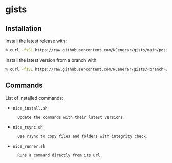 # gists

## Installation

Install the latest release with:
```sh
% curl -fsSL https://raw.githubusercontent.com/NCenerar/gists/main/posix-shell-scripts/nice_install.sh | sh -
```

Install the latest version from a branch with:
```sh
% curl -fsSL https://raw.githubusercontent.com/NCenerar/gists/<branch>/posix-shell-scripts/nice_install.sh | sh -s - --branch <branch>
```

## Commands
List of installed commands:

- `nice_install.sh`

        Update the commands with their latest versions.


- `nice_rsync.sh`

        Use rsync to copy files and folders with integrity check.


- `nice_runner.sh`

        Runs a command directly from its url.
